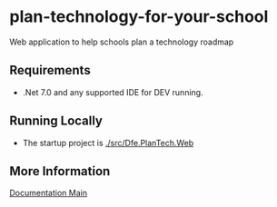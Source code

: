 # plan-technology-for-your-school

Web application to help schools plan a technology roadmap

## Requirements

- .Net 7.0 and any supported IDE for DEV running.

## Running Locally

- The startup project is [./src/Dfe.PlanTech.Web](./src/Dfe.PlanTech.Web)

## More Information

[Documentation Main](./docs/README.md)
